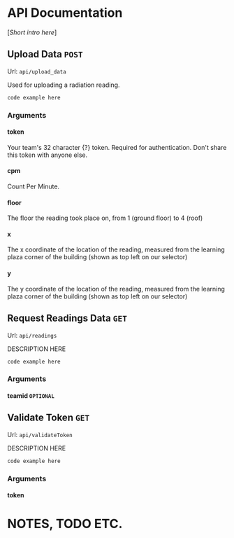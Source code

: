 # API Documentation
[*Short intro here*]

## Upload Data `POST`
Url: `api/upload_data`

Used for uploading a radiation reading.

```
code example here
```
### Arguments
#### token
Your team's 32 character {?} token. Required for authentication. Don't share this token with anyone else.
#### cpm
Count Per Minute.
#### floor
The floor the reading took place on, from 1 (ground floor) to 4 (roof)
#### x
The x coordinate of the location of the reading, measured from the learning plaza corner of the building (shown as top left on our selector)
#### y
The y coordinate of the location of the reading, measured from the learning plaza corner of the building (shown as top left on our selector)

## Request Readings Data `GET`
Url: `api/readings`

DESCRIPTION HERE
```
code example here
```
### Arguments
#### teamid `OPTIONAL`

## Validate Token `GET`
Url: `api/validateToken`

DESCRIPTION HERE
```
code example here
```
### Arguments
#### token

# NOTES, TODO ETC.
